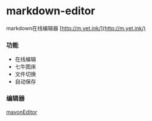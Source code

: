 # markdown-editor

markdown在线编辑器 [http://m.yet.ink/](http://m.yet.ink/)

### 功能

- 在线编辑
- 七牛图床
- 文件切换
- 自动保存

### 编辑器

[mavonEditor](https://github.com/hinesboy/mavonEditor)

